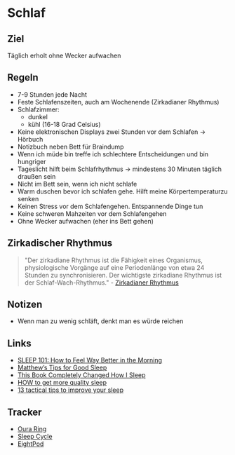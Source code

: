 # Schlaf

## Ziel

Täglich erholt ohne Wecker aufwachen

## Regeln

- 7-9 Stunden jede Nacht
- Feste Schlafenszeiten, auch am Wochenende (Zirkadianer Rhythmus)
- Schlafzimmer: 
    + dunkel
    + kühl (16-18 Grad Celsius)
- Keine elektronischen Displays zwei Stunden vor dem Schlafen -> Hörbuch
- Notizbuch neben Bett für Braindump
- Wenn ich müde bin treffe ich schlechtere Entscheidungen und bin hungriger
- Tageslicht hilft beim Schlafrhythmus -> mindestens 30 Minuten täglich draußen sein
- Nicht im Bett sein, wenn ich nicht schlafe
- Warm duschen bevor ich schlafen gehe. Hilft meine Körpertemperaturzu senken
- Keinen Stress vor dem Schlafengehen. Entspannende Dinge tun
- Keine schweren Mahzeiten vor dem Schlafengehen
- Ohne Wecker aufwachen (eher ins Bett gehen)

## Zirkadischer Rhythmus

> "Der zirkadiane Rhythmus ist die Fähigkeit eines Organismus, physiologische Vorgänge auf eine Periodenlänge von etwa 24 Stunden zu synchronisieren. Der wichtigste zirkadiane Rhythmus ist der Schlaf-Wach-Rhythmus." - [Zirkadianer Rhythmus](https://flexikon.doccheck.com/de/Zirkadianer_Rhythmus)

## Notizen

- Wenn man zu wenig schläft, denkt man es würde reichen

## Links

- [SLEEP 101: How to Feel Way Better in the Morning](https://www.youtube.com/watch?v=3twqNZGe0vg&t=169s)
- [Matthew’s Tips for Good Sleep](https://fastlifehacks.com/matthew-walker-12-tips-for-good-sleep/)
- [This Book Completely Changed How I Sleep](https://www.youtube.com/watch?v=rIVVPXkGRZo)
- [HOW to get more quality sleep](https://www.youtube.com/watch?v=q9q3hfsPYpM)
- [13 tactical tips to improve your sleep](https://twitter.com/MCovBrown/status/1446854566645878787)

## Tracker

- [Oura Ring](https://ouraring.com/)
- [Sleep Cycle](https://www.sleepcycle.com/)
- [EightPod](https://www.eightsleep.com/eight-pod-sleep-cool/)

